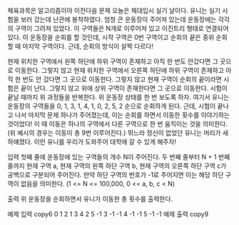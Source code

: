 체육과목은 알고리즘이야
이전다음
문제
오늘은 체대입시 실기 날이다. 유니는 실기 시험을 보러 갔는데 난관에 봉착하였다.
엄청 큰 운동장이 주어져 있는데 운동장에는 각각의 구역이 그려져 있었다. 이 구역들은 N개로 이루어져 있고 이진트리 형태로 연결되어 있다.
이 운동장을 순회를 할 것인데, 시작 구역은 0번 구역이고 순회의 끝은 중위 순회 할 때 마지막 구역이다. 근데, 순회의 방식이 살짝 다르다!

현재 위치한 구역에서 왼쪽 하단에 하위 구역이 존재하고 아직 한 번도 안갔다면 그 곳으로 이동한다.
그렇지 않고 현재 위치한 구역에서 오른쪽 하단에 하위 구역이 존재하고 아직 한 번도 안 갔다면 그 곳으로 이동한다.
그렇지 않고 현재 구역이 순회의 끝이라면 시험은 끝이 난다.
그렇지 않고 위에 상위 구역이 존재한다면 그 곳으로 이동한다.
시험이 끝날 때까지 위 과정들을 반복한다.
위 운동장 상태를 한 번 보도록 하자. 여기서 유니는 운동장의 구역들을 0, 1, 3, 1, 4, 1, 0, 2, 5, 2 순으로 순회하게 된다.
근데, 시험이 끝나고 나서 마지막 문제 하나가 주어졌는데, 이는 순회를 하면서 이동한 횟수를 이야기하는 것이었다! 이 때 이동은 하나의 구역에서 다른 구역으로 한 번 움직이는 것을 의미한다.(위 예시의 경우는 이동이 총 9번 이루어진다.)
뛰느라 정신이 없었던 유니는 머리가 새하얘졌다. 이런 유니를 우리가 도와주어 대학에 갈 수 있게 해주자!

입력
첫째 줄에 운동장에 있는 구역들의 개수 N이 주어진다.
두 번째 줄부터 N + 1 번째 줄까지 현재 구역 a, 현재 구역의 왼쪽 하단 구역 b, 현재 구역의 오른쪽 하단 구역 c가 공백으로 구분되어 주어진다. 만약 하단 구역의 번호가 -1로 주어지면 이는 해당 하단 구역이 없음을 의미한다.
(1 <= N <= 100,000, 0 <= a, b, c < N)

출력
위 운동장을 순회하면서 유니가 이동한 총 횟수를 출력한다.

예제 입력
copy6
0 1 2
1 3 4
2 5 -1
3 -1 -1
4 -1 -1
5 -1 -1
예제 출력
copy9